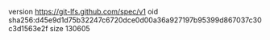 version https://git-lfs.github.com/spec/v1
oid sha256:d45e9d1d75b32247c6720dce0d00a36a927197b95399d867037c30c3d1563e2f
size 130605
